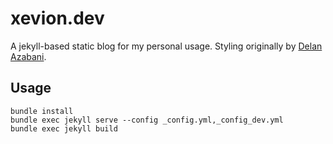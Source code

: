 # xevion.dev

A jekyll-based static blog for my personal usage. Styling originally by [Delan Azabani](https://github.com/delan/www.azabani.com).

## Usage

```
bundle install
bundle exec jekyll serve --config _config.yml,_config_dev.yml
bundle exec jekyll build
```
